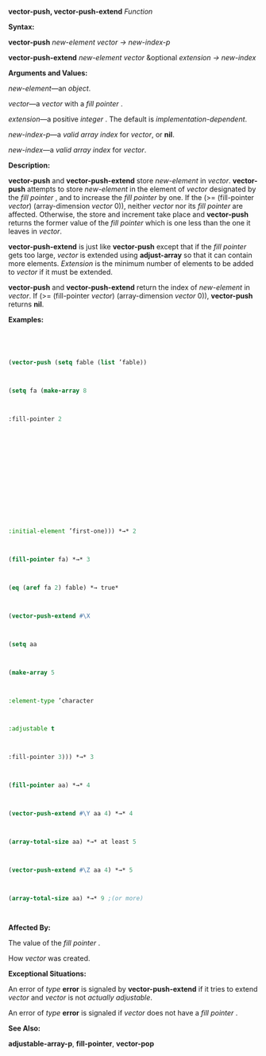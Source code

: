 **vector-push, vector-push-extend** *Function* 



**Syntax:** 



**vector-push** *new-element vector → new-index-p* 



**vector-push-extend** *new-element vector* &amp;optional *extension → new-index* 



**Arguments and Values:** 



*new-element*—an *object*. 



*vector*—a *vector* with a *fill pointer* . 



*extension*—a positive *integer* . The default is *implementation-dependent*. 



*new-index-p*—a *valid array index* for *vector*, or **nil**. 



*new-index*—a *valid array index* for *vector*. 



**Description:** 



**vector-push** and **vector-push-extend** store *new-element* in *vector*. **vector-push** attempts to store *new-element* in the element of *vector* designated by the *fill pointer* , and to increase the *fill pointer* by one. If the (&gt;= (fill-pointer *vector*) (array-dimension *vector* 0)), neither *vector* nor its *fill pointer* are affected. Otherwise, the store and increment take place and **vector-push** returns the former value of the *fill pointer* which is one less than the one it leaves in *vector*. 



**vector-push-extend** is just like **vector-push** except that if the *fill pointer* gets too large, *vector* is extended using **adjust-array** so that it can contain more elements. *Extension* is the minimum number of elements to be added to *vector* if it must be extended. 



**vector-push** and **vector-push-extend** return the index of *new-element* in *vector*. If (&gt;= (fill-pointer *vector*) (array-dimension *vector* 0)), **vector-push** returns **nil**. 



**Examples:**
```lisp
 



(vector-push (setq fable (list ’fable)) 



(setq fa (make-array 8 



:fill-pointer 2 







 



 



:initial-element ’first-one))) *→* 2 



(fill-pointer fa) *→* 3 



(eq (aref fa 2) fable) *→ true* 



(vector-push-extend #\X 



(setq aa 



(make-array 5 



:element-type ’character 



:adjustable t 



:fill-pointer 3))) *→* 3 



(fill-pointer aa) *→* 4 



(vector-push-extend #\Y aa 4) *→* 4 



(array-total-size aa) *→* at least 5 



(vector-push-extend #\Z aa 4) *→* 5 



(array-total-size aa) *→* 9 ;(or more) 




```
**Affected By:** 



The value of the *fill pointer* . 



How *vector* was created. 



**Exceptional Situations:** 



An error of *type* **error** is signaled by **vector-push-extend** if it tries to extend *vector* and *vector* is not *actually adjustable*. 



An error of *type* **error** is signaled if *vector* does not have a *fill pointer* . 



**See Also:** 



**adjustable-array-p**, **fill-pointer**, **vector-pop** 




